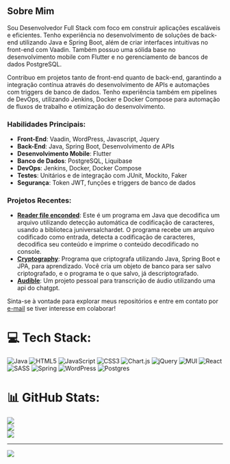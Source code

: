 ## Sobre Mim

Sou Desenvolvedor Full Stack com foco em construir aplicações escaláveis e eficientes. Tenho experiência no desenvolvimento de soluções de back-end utilizando Java e Spring Boot, além de criar interfaces intuitivas no front-end com Vaadin. Também possuo uma sólida base no desenvolvimento mobile com Flutter e no gerenciamento de bancos de dados PostgreSQL.

Contribuo em projetos tanto de front-end quanto de back-end, garantindo a integração contínua através do desenvolvimento de APIs e automações com triggers de banco de dados. Tenho experiência também em pipelines de DevOps, utilizando Jenkins, Docker e Docker Compose para automação de fluxos de trabalho e otimização do desenvolvimento.

### Habilidades Principais:
- **Front-End**: Vaadin, WordPress, Javascript, Jquery
- **Back-End**: Java, Spring Boot, Desenvolvimento de APIs
- **Desenvolvimento Mobile**: Flutter
- **Banco de Dados**: PostgreSQL, Liquibase
- **DevOps**: Jenkins, Docker, Docker Compose
- **Testes**: Unitários e de integração com JUnit, Mockito, Faker
- **Segurança**: Token JWT, funções e triggers de banco de dados

### Projetos Recentes:
- **[Reader file enconded](https://github.com/GustavoTBett/ReaderFileEnconded)**: Este é um programa em Java que decodifica um arquivo utilizando detecção automática de codificação de caracteres, usando a biblioteca juniversalchardet. O programa recebe um arquivo codificado como entrada, detecta a codificação de caracteres, decodifica seu conteúdo e imprime o conteúdo decodificado no console.
- **[Cryptography](https://github.com/GustavoTBett/cryptography)**: Programa que criptografa utilizando Java, Spring Boot e JPA, para aprendizado. Você cria um objeto de banco para ser salvo criptografado, e o programa te o que salvo, já descriptografado.
- **[Audible](https://github.com/GustavoTBett/Audible)**: Um projeto pessoal para transcrição de áudio utilizando uma api do chatgpt.

Sinta-se à vontade para explorar meus repositórios e entre em contato por [e-mail](mailto:gustavotaufembachbtt@gmail.com) se tiver interesse em colaborar!




# 💻 Tech Stack:
![Java](https://img.shields.io/badge/java-%23ED8B00.svg?style=for-the-badge&logo=openjdk&logoColor=white) ![HTML5](https://img.shields.io/badge/html5-%23E34F26.svg?style=for-the-badge&logo=html5&logoColor=white) ![JavaScript](https://img.shields.io/badge/javascript-%23323330.svg?style=for-the-badge&logo=javascript&logoColor=%23F7DF1E) ![CSS3](https://img.shields.io/badge/css3-%231572B6.svg?style=for-the-badge&logo=css3&logoColor=white) ![Chart.js](https://img.shields.io/badge/chart.js-F5788D.svg?style=for-the-badge&logo=chart.js&logoColor=white) ![jQuery](https://img.shields.io/badge/jquery-%230769AD.svg?style=for-the-badge&logo=jquery&logoColor=white) ![MUI](https://img.shields.io/badge/MUI-%230081CB.svg?style=for-the-badge&logo=mui&logoColor=white) ![React](https://img.shields.io/badge/react-%2320232a.svg?style=for-the-badge&logo=react&logoColor=%2361DAFB) ![SASS](https://img.shields.io/badge/SASS-hotpink.svg?style=for-the-badge&logo=SASS&logoColor=white) ![Spring](https://img.shields.io/badge/spring-%236DB33F.svg?style=for-the-badge&logo=spring&logoColor=white) ![WordPress](https://img.shields.io/badge/WordPress-%23117AC9.svg?style=for-the-badge&logo=WordPress&logoColor=white) ![Postgres](https://img.shields.io/badge/postgres-%23316192.svg?style=for-the-badge&logo=postgresql&logoColor=white)
# 📊 GitHub Stats:
![](https://github-readme-stats.vercel.app/api?username=GustavoTBett&theme=dark&hide_border=false&include_all_commits=false&count_private=false)<br/>
![](https://github-readme-streak-stats.herokuapp.com/?user=GustavoTBett&theme=dark&hide_border=false)<br/>
![](https://github-readme-stats.vercel.app/api/top-langs/?username=GustavoTBett&theme=dark&hide_border=false&include_all_commits=false&count_private=false&layout=compact)

---
[![](https://visitcount.itsvg.in/api?id=GustavoTBett&icon=0&color=0)](https://visitcount.itsvg.in)

<!-- Proudly created with GPRM ( https://gprm.itsvg.in ) -->
